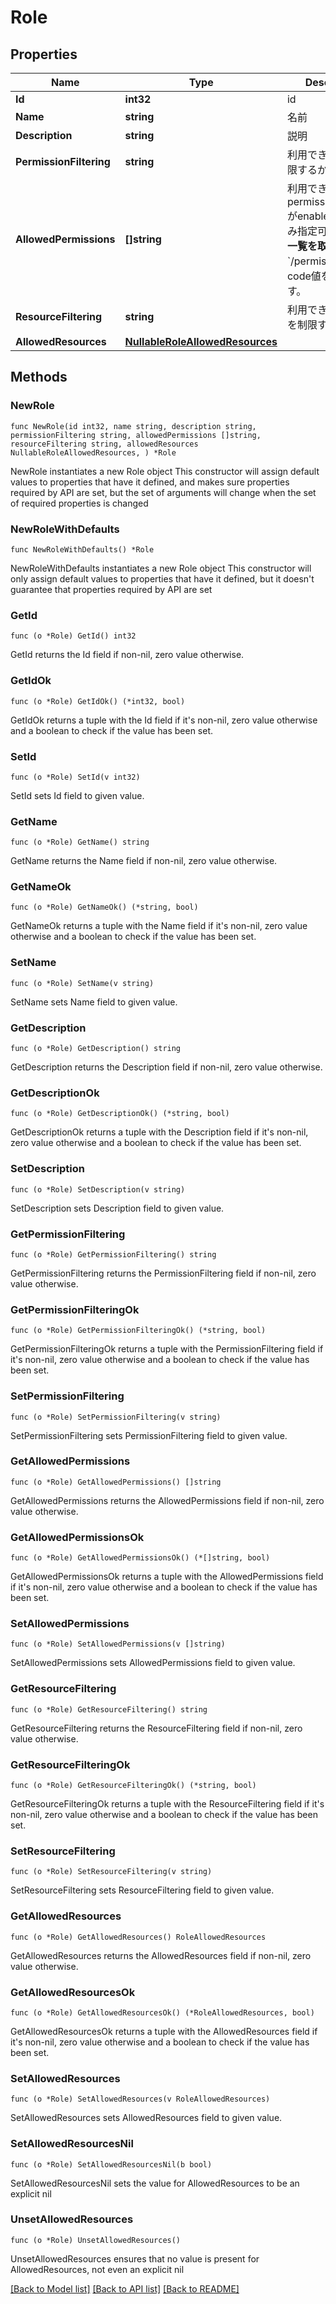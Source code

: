 # Role

## Properties

Name | Type | Description | Notes
------------ | ------------- | ------------- | -------------
**Id** | **int32** | id | [readonly] 
**Name** | **string** | 名前 | 
**Description** | **string** | 説明 | 
**PermissionFiltering** | **string** | 利用できる権限を制限するか | 
**AllowedPermissions** | **[]string** | 利用できる権限。permission_filteringがenabledの場合のみ指定可能。**権限の一覧を取得する**&#x60;/permissions&#x60;のcode値を指定します。 | 
**ResourceFiltering** | **string** | 利用できるリソースを制限するか | 
**AllowedResources** | [**NullableRoleAllowedResources**](RoleAllowedResources.md) |  | 

## Methods

### NewRole

`func NewRole(id int32, name string, description string, permissionFiltering string, allowedPermissions []string, resourceFiltering string, allowedResources NullableRoleAllowedResources, ) *Role`

NewRole instantiates a new Role object
This constructor will assign default values to properties that have it defined,
and makes sure properties required by API are set, but the set of arguments
will change when the set of required properties is changed

### NewRoleWithDefaults

`func NewRoleWithDefaults() *Role`

NewRoleWithDefaults instantiates a new Role object
This constructor will only assign default values to properties that have it defined,
but it doesn't guarantee that properties required by API are set

### GetId

`func (o *Role) GetId() int32`

GetId returns the Id field if non-nil, zero value otherwise.

### GetIdOk

`func (o *Role) GetIdOk() (*int32, bool)`

GetIdOk returns a tuple with the Id field if it's non-nil, zero value otherwise
and a boolean to check if the value has been set.

### SetId

`func (o *Role) SetId(v int32)`

SetId sets Id field to given value.


### GetName

`func (o *Role) GetName() string`

GetName returns the Name field if non-nil, zero value otherwise.

### GetNameOk

`func (o *Role) GetNameOk() (*string, bool)`

GetNameOk returns a tuple with the Name field if it's non-nil, zero value otherwise
and a boolean to check if the value has been set.

### SetName

`func (o *Role) SetName(v string)`

SetName sets Name field to given value.


### GetDescription

`func (o *Role) GetDescription() string`

GetDescription returns the Description field if non-nil, zero value otherwise.

### GetDescriptionOk

`func (o *Role) GetDescriptionOk() (*string, bool)`

GetDescriptionOk returns a tuple with the Description field if it's non-nil, zero value otherwise
and a boolean to check if the value has been set.

### SetDescription

`func (o *Role) SetDescription(v string)`

SetDescription sets Description field to given value.


### GetPermissionFiltering

`func (o *Role) GetPermissionFiltering() string`

GetPermissionFiltering returns the PermissionFiltering field if non-nil, zero value otherwise.

### GetPermissionFilteringOk

`func (o *Role) GetPermissionFilteringOk() (*string, bool)`

GetPermissionFilteringOk returns a tuple with the PermissionFiltering field if it's non-nil, zero value otherwise
and a boolean to check if the value has been set.

### SetPermissionFiltering

`func (o *Role) SetPermissionFiltering(v string)`

SetPermissionFiltering sets PermissionFiltering field to given value.


### GetAllowedPermissions

`func (o *Role) GetAllowedPermissions() []string`

GetAllowedPermissions returns the AllowedPermissions field if non-nil, zero value otherwise.

### GetAllowedPermissionsOk

`func (o *Role) GetAllowedPermissionsOk() (*[]string, bool)`

GetAllowedPermissionsOk returns a tuple with the AllowedPermissions field if it's non-nil, zero value otherwise
and a boolean to check if the value has been set.

### SetAllowedPermissions

`func (o *Role) SetAllowedPermissions(v []string)`

SetAllowedPermissions sets AllowedPermissions field to given value.


### GetResourceFiltering

`func (o *Role) GetResourceFiltering() string`

GetResourceFiltering returns the ResourceFiltering field if non-nil, zero value otherwise.

### GetResourceFilteringOk

`func (o *Role) GetResourceFilteringOk() (*string, bool)`

GetResourceFilteringOk returns a tuple with the ResourceFiltering field if it's non-nil, zero value otherwise
and a boolean to check if the value has been set.

### SetResourceFiltering

`func (o *Role) SetResourceFiltering(v string)`

SetResourceFiltering sets ResourceFiltering field to given value.


### GetAllowedResources

`func (o *Role) GetAllowedResources() RoleAllowedResources`

GetAllowedResources returns the AllowedResources field if non-nil, zero value otherwise.

### GetAllowedResourcesOk

`func (o *Role) GetAllowedResourcesOk() (*RoleAllowedResources, bool)`

GetAllowedResourcesOk returns a tuple with the AllowedResources field if it's non-nil, zero value otherwise
and a boolean to check if the value has been set.

### SetAllowedResources

`func (o *Role) SetAllowedResources(v RoleAllowedResources)`

SetAllowedResources sets AllowedResources field to given value.


### SetAllowedResourcesNil

`func (o *Role) SetAllowedResourcesNil(b bool)`

 SetAllowedResourcesNil sets the value for AllowedResources to be an explicit nil

### UnsetAllowedResources
`func (o *Role) UnsetAllowedResources()`

UnsetAllowedResources ensures that no value is present for AllowedResources, not even an explicit nil

[[Back to Model list]](../README.md#documentation-for-models) [[Back to API list]](../README.md#documentation-for-api-endpoints) [[Back to README]](../README.md)


